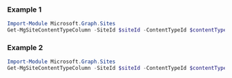### Example 1
```powershell
Import-Module Microsoft.Graph.Sites
Get-MgSiteContentTypeColumn -SiteId $siteId -ContentTypeId $contentTypeId -ColumnDefinitionId $columnDefinitionId
```
### Example 2
```powershell
Import-Module Microsoft.Graph.Sites
Get-MgSiteContentTypeColumn -SiteId $siteId -ContentTypeId $contentTypeId
```
